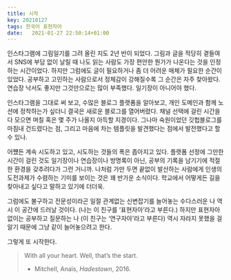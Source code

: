 ```yaml
---
title: 시작
key: 20210127
tags: 한국어 표현자아
date:   2021-01-27 22:50:14+01:00
---
```



인스타그램에 그림일기를 그려 올린 지도 2년 반이 되었다.  그림과 글을 적당히 곁들여서 SNS에 부담 없이 날릴 때 나도 읽는 사람도 가장 편안한 뭔가가 나온다는 것을 인정하는 시간이었다. 하지만 그럼에도 글이 필요하거나 좀 더 어려운 매체가 필요한 순간이 있었다. 공부하고 고민하는 사람으로서 정체감이 강해질수록 그 순간은 자주 찾아왔다. 연습장 낙서도 좋지만 그것만으로는 많이 부족했다. 일기장이 아니어야 했다.

인스타그램을 그대로 써 보고, 수많은 블로그 플랫폼을 알아보고, 개인 도메인과 함께 노션에 정착하는가 싶더니 결국은 새로운 블로그를 열어버렸다. 채널 선택에 걸린 시간을 다 모으면 며칠 혹은 몇 주가 나올지 아득할 지경이다. 그나마 숙원이었던 깃헙블로그를 마침내 건드렸다는 점, 그리고 마음에 차는 템플릿을 발견했다는 점에서 발전했다고 할 수 있나.

어쩄든 계속 시도하고 있고, 시도하는 것들의 폭은 좁아지고 있다. 플랫폼 선정에 그만한 시간이 걸린 것도 일기장이나 연습장이나 방명록이 아닌, 공부의 기록을 남기기에 적절한 환경을 갖추려다가 그런 거니까. 나처럼 가만 두면 끝없이 발산하는 사람에게 인생의 도전과제가 수렴하는 기미를 보이는 것은 꽤 반가운 소식이다. 학교에서 어떻게든 길을 찾아내고 싶다고 말하고 있기에 더더욱.

그럼에도 불구하고 전문성이라곤 일절 관계없는 신변잡기를 늘어놓는 수다스러운 나 역시 이 공간에 드러날 것이다. (나는 이 친구를 ‘표현자아’라고 부른다.) 하지만 표현자아 없이는 공부하고 질문하는 나 (이 친구는 ‘연구자아’라고 부른다) 역시 자라지 못했을 걸 알기 때문에 그냥 같이 늘어놓으려고 한다.

그렇게 또 시작한다.


> With all your heart. Well, that’s the start.  
> -  Mitchell, Anaïs, *Hadestown*, 2016.  

